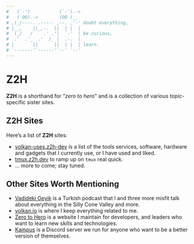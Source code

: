 ```yaml
---
#   (`-')           (`-').-> 
#   ( OO).->        (OO )__  
# ,(_/----. .----. ,--. ,'-' doubt everything,
# |__,    |\_,-.  ||  | |  | 
#  (_/   /    .' .'|  `-'  | be curious,
#  .'  .'_  .'  /_ |  .-.  | 
# |       ||      ||  | |  | learn.
# `-------'`------'`--' `--' 
---
```


# Z2H

**Z2H** is a shorthand for “*zero to hero*” and is a collection of various
topic-specific sister sites.

## Z2H Sites

Here’s a list of **Z2H** sites:

* [volkan-uses.z2h-dev](https://volkan-uses.z2h.dev) is a list of the tools
  services, software, hardware and gadgets that I currently use, or I have used 
  and liked.
* [tmux.z2h.dev](https://tmux.z2h.dev) to ramp up on `tmux` real quick.
* … more to come; stay tuned.

## Other Sites Worth Mentioning

* [Vadideki Geyik](https://vadidekigeyik.com/) is a Turkish podcast that I 
  and three more misfit talk about everything in the Silly Cone Valley and
  more.
* [volkan.io](https://volkan.io/) is where I keep everything related to me.
* [Zero to Hero](https://zerotohero.dev/) is a website I maintain for 
  developers, and leaders who want to learn new skills and technologies.
* [Kampus](https://discord.gg/kampus) is a Discord server we run for 
  anyone who want to be a better version of themselves.